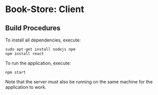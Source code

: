 # Book-Store:  Client

## Build Procedures
To install all dependencies, execute:
```
sudo apt-get install nodejs npm
npm install react
```

To run the application, execute:
```
npm start
```

Note that the server must also be running on the same machine for the application to work.